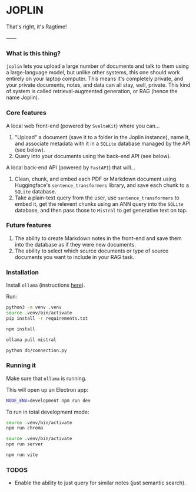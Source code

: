 # JOPLIN

That's right, it's Ragtime!

——

### What is this thing?

`joplin` lets you upload a large number of documents and talk to them using a large-language model, but unlike other systems, this one should work entirely on your laptop computer. This means it's completely private, and your private documents, notes, and data can all stay, well, private. This kind of system is called retrieval-augmented generation, or RAG (hence the name Joplin).

### Core features

A local web front-end (powered by `SvelteKit`) where you can...

1. "Upload" a document (save it to a folder in the Joplin instance), name it, and associate metadata with it in a `SQLite` database managed by the API (see below).
2. Query into your documents using the back-end API (see below).

A local back-end API (powered by `FastAPI`) that will...

1. Clean, chunk, and embed each PDF or Markdown document using Huggingface's `sentence_transformers` library, and save each chunk to a `SQLite` database.
2. Take a plain-text query from the user, use `sentence_transformers` to embed it, get the relevent chunks using an ANN query into the `SQLite` database, and then pass those to `Mistral` to get generative text on top.

### Future features

1. The ability to create Markdown notes in the front-end and save them into the database as if they were new documents.
2. The ability to select which source documents or type of source documents you want to include in your RAG task.


### Installation

Install `ollama` (instructions [here](https://ollama.com/download)).

Run:

```bash
python3 -m venv .venv
source .venv/bin/activate
pip install -r requirements.txt

npm install

ollama pull mistral

python db/connection.py
```

### Running it

Make sure that `ollama` is running.

This will open up an Electron app:

```bash
NODE_ENV=development npm run dev
```

To run in total development mode:

```bash
source .venv/bin/activate
npm run chroma
```

```bash
source .venv/bin/activate
npm run server
```

```bash
npm run vite
```

### TODOS

- Enable the ability to just query for similar notes (just semantic search).